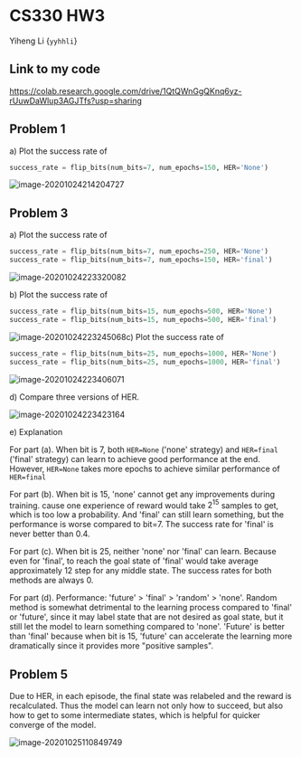 # CS330 HW3

Yiheng Li {`yyhhli`}

## Link to my code

https://colab.research.google.com/drive/1QtQWnGgQKnq6yz-rUuwDaWlup3AGJTfs?usp=sharing

## Problem 1

a) Plot the success rate of 

```python
success_rate = flip_bits(num_bits=7, num_epochs=150, HER='None')
```

![image-20201024214204727](E:\GoogleDrive\Courses\CS330\HW3\image-1.png)

## Problem 3

a) Plot the success rate of 

```python
success_rate = flip_bits(num_bits=7, num_epochs=250, HER='None')
success_rate = flip_bits(num_bits=7, num_epochs=150, HER='final')
```

![image-20201024223320082](E:\GoogleDrive\Courses\CS330\HW3\image-2.png)

b) Plot the success rate of

```python
success_rate = flip_bits(num_bits=15, num_epochs=500, HER='None')
success_rate = flip_bits(num_bits=15, num_epochs=500, HER='final')
```

![image-20201024223245068](E:\GoogleDrive\Courses\CS330\HW3\image-3.png)c) Plot the success rate of

```python
success_rate = flip_bits(num_bits=25, num_epochs=1000, HER='None')
success_rate = flip_bits(num_bits=25, num_epochs=1000, HER='final')
```

![image-20201024223406071](E:\GoogleDrive\Courses\CS330\HW3\image-4.png)

d) Compare three versions of HER.

![image-20201024223423164](E:\GoogleDrive\Courses\CS330\HW3\image-6.png)

e) Explanation

For part (a). When bit is 7, both `HER=None` ('none' strategy) and `HER=final` ('final' strategy) can learn to achieve good performance at the end. However, `HER=None` takes more epochs to achieve similar performance of `HER=final`

For part (b). When bit is 15, 'none' cannot get any improvements during training. cause one experience of reward would take $2^{15}$ samples to get, which is too low a probability. And 'final' can still learn something, but the performance is worse compared to bit=7. The success rate for 'final' is never better than $0.4$. 

For part (c). When bit is 25, neither 'none' nor 'final' can learn. Because even for 'final', to reach the goal state of 'final' would take average approximately 12 step for any middle state. The success rates for both methods are always 0.

For part (d). Performance: 'future' > 'final' > 'random' > 'none'. Random method is somewhat detrimental to the learning process compared to 'final' or 'future', since it may label state that are not desired as goal state, but it still let the model to learn something compared to 'none'. 'Future' is better than 'final' because when bit is 15, 'future' can accelerate the learning more dramatically since it provides more "positive samples".

## Problem 5

Due to HER, in each episode, the final state was relabeled and the reward is recalculated. Thus the model can learn not only how to succeed, but also how to get to some intermediate states, which is helpful for quicker converge of the model.

![image-20201025110849749](E:\GoogleDrive\Courses\CS330\HW3\image-7.png)


